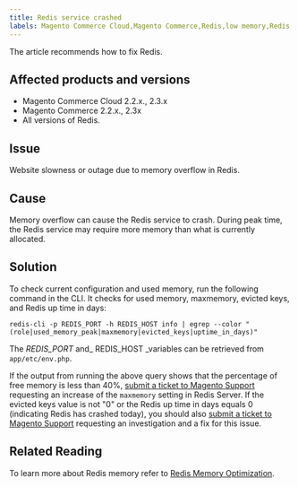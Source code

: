 ```yaml
---
title: Redis service crashed
labels: Magento Commerce Cloud,Magento Commerce,Redis,low memory,Redis crashed,2.3.x,2.2.x,how to,overflow
---
```


The article recommends how to fix Redis.

## Affected products and versions

* Magento Commerce Cloud 2.2.x., 2.3.x
* Magento Commerce 2.2.x., 2.3x
* All versions of Redis.

## Issue

Website slowness or outage due to memory overflow in Redis.

## Cause

Memory overflow can cause the Redis service to crash. During peak time, the Redis service may require more memory than what is currently allocated.

## Solution

To check current configuration and used memory, run the following command in the CLI. It checks for used memory, maxmemory, evicted keys, and Redis up time in days:

<pre class="line-numbers"><code class="language-clike">redis-cli -p REDIS_PORT -h REDIS_HOST info | egrep --color "(role|used_memory_peak|maxmemory|evicted_keys|uptime_in_days)"</code></pre>

The _REDIS\_PORT_ and_ REDIS\_HOST _variables can be retrieved from `` app/etc/env.php ``.

If the output from running the above query shows that the percentage of free memory is less than 40%, [submit a ticket to Magento Support](https://support.magento.com/hc/en-us/articles/360019088251) requesting an increase of the `` maxmemory `` setting in Redis Server. If the evicted keys value is not "0" or the Redis up time in days equals 0 (indicating Redis has crashed today), you should also [submit a ticket to Magento Support](https://support.magento.com/hc/en-us/articles/360019088251) requesting an investigation and a fix for this issue.

## Related Reading

To learn more about Redis memory refer to [Redis Memory Optimization](https://redis.io/topics/memory-optimization).